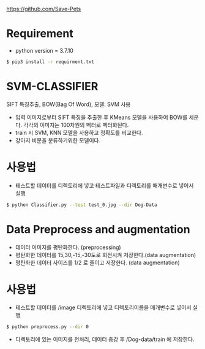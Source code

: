 https://github.com/Save-Pets

# Requirement
 - python version = 3.7.10
```bash
$ pip3 install -r requirment.txt
```

# SVM-CLASSIFIER
SIFT 특징추출, BOW(Bag Of Word), 모델: SVM 사용
- 입력 이미지로부터 SIFT 특징을 추출한 후 KMeans 모델을 사용하여 BOW를 세운다. 각각의 이미지는 100차원의 벡터로 벡터화된다.
- train 시 SVM, KNN 모델을 사용하고 정확도를 비교한다.
- 강아지 비문을 분류하기위한 모델이다.

# 사용법
 - 테스트할 데이터를 디렉토리에 넣고 테스트파일과 디렉토리를 매개변수로 넣어서 실행
```bash
$ python Classifier.py --test test_0.jpg --dir Dog-Data
```

# Data Preprocess and augmentation
 - 데이터 이미지를 평탄화한다. (preprocessing)
 - 평탄화한 데이터를 15,30,-15,-30도로 회전시켜 저장한다.(data augmentation)
 - 평탄화한 데이터 사이즈를 1/2 로 줄이고 저장한다. (data augmentation)

# 사용법
- 테스트할 데이터를 /image 디렉토리에 넣고 디렉토리이름을 매개변수로 넣어서 실행
```bash
$ python preprocess.py --dir 0
```
- 디렉토리에 있는 이미지를 전처리, 데이터 증강 후 /Dog-data/train 에 저장한다.